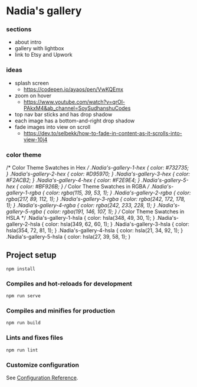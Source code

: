 # Nadia's gallery

### sections
- about intro
- gallery with lightbox
- link to Etsy and Upwork

### ideas
- splash screen
    - https://codepen.io/ayaos/pen/VwKQEmx
- zoom on hover
    - https://www.youtube.com/watch?v=qrOl-PAkxM4&ab_channel=SoySudhanshuCodes
- top nav bar sticks and has drop shadow
- each image has a bottom-and-right drop shadow
- fade images into view on scroll
    - https://dev.to/selbekk/how-to-fade-in-content-as-it-scrolls-into-view-10j4

### color theme
/* Color Theme Swatches in Hex */
.Nadia's-gallery-1-hex { color: #732735; }
.Nadia's-gallery-2-hex { color: #D95970; }
.Nadia's-gallery-3-hex { color: #F2ACB2; }
.Nadia's-gallery-4-hex { color: #F2E9E4; }
.Nadia's-gallery-5-hex { color: #BF926B; }
/* Color Theme Swatches in RGBA */
.Nadia's-gallery-1-rgba { color: rgba(115, 39, 53, 1); }
.Nadia's-gallery-2-rgba { color: rgba(217, 89, 112, 1); }
.Nadia's-gallery-3-rgba { color: rgba(242, 172, 178, 1); }
.Nadia's-gallery-4-rgba { color: rgba(242, 233, 228, 1); }
.Nadia's-gallery-5-rgba { color: rgba(191, 146, 107, 1); }
/* Color Theme Swatches in HSLA */
.Nadia's-gallery-1-hsla { color: hsla(348, 49, 30, 1); }
.Nadia's-gallery-2-hsla { color: hsla(349, 62, 60, 1); }
.Nadia's-gallery-3-hsla { color: hsla(354, 72, 81, 1); }
.Nadia's-gallery-4-hsla { color: hsla(21, 34, 92, 1); }
.Nadia's-gallery-5-hsla { color: hsla(27, 39, 58, 1); }

## Project setup
```
npm install
```

### Compiles and hot-reloads for development
```
npm run serve
```

### Compiles and minifies for production
```
npm run build
```

### Lints and fixes files
```
npm run lint
```

### Customize configuration
See [Configuration Reference](https://cli.vuejs.org/config/).

